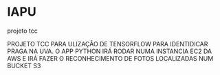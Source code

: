 # IAPU
projeto tcc 

PROJETO TCC PARA ULIZAÇÃO DE TENSORFLOW PARA IDENTIDICAR PRAGA NA UVA. O APP PYTHON IRÁ RODAR NUMA INSTANCIA EC2 DA AWS E IRÁ FAZER O RECONHECIMENTO DE FOTOS LOCALIZADAS NUM BUCKET S3
